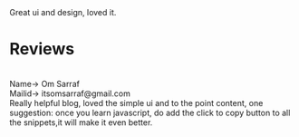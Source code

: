 <!-- This is how you should write your reviews on this page
<br>Name->Parth Gupta
<br>Mailid->parthgupta150903@gmail.com
<br>Your review->*--!>Great ui and design, loved it.
<h1> Reviews</h1>
<!-- Start writing below this line--!>
<br>Name-> Om Sarraf
<br>Mailid-> itsomsarraf@gmail.com
<br>Really helpful blog, loved the simple ui and to the point content, one suggestion: once you learn javascript, do add the click to copy button to all the snippets,it will make it even better. 
